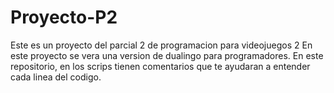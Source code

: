 # Proyecto-P2
Este es un proyecto del parcial 2 de programacion para videojuegos 2
En este proyecto se vera una version de dualingo para programadores.
En este repositorio, en los scrips tienen comentarios que te ayudaran a entender cada linea del codigo.

